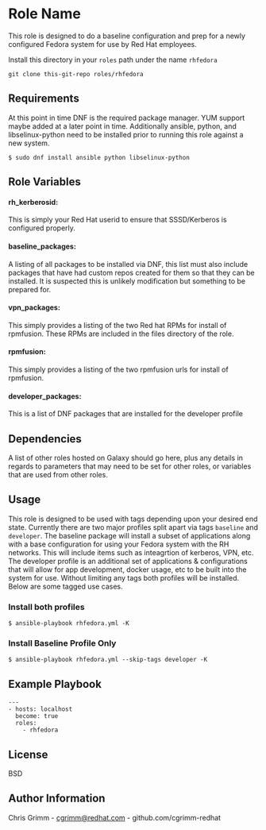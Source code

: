 Role Name
=========

This role is designed to do a baseline configuration and prep for a newly configured Fedora system for use by Red Hat employees.  

Install this directory in your `roles` path under the name `rhfedora`

```
git clone this-git-repo roles/rhfedora
```

Requirements
------------

At this point in time DNF is the required package manager.  YUM support maybe added at a later point in time.  Additionally ansible, python, and libselinux-python need to be installed prior to running this role against a new system. 

```
$ sudo dnf install ansible python libselinux-python
```

Role Variables
--------------

#### rh_kerberosid: 
This is simply your Red Hat userid to ensure that SSSD/Kerberos is configured properly.

#### baseline_packages:
A listing of all packages to be installed via DNF, this list must also include packages that have had custom repos created for them so that they can be installed.  It is suspected this is unlikely modification but something to be prepared for.

#### vpn_packages:
This simply provides a listing of the two Red hat RPMs for install of rpmfusion.  These RPMs are included in the files directory of the role.

#### rpmfusion:
This simply provides a listing of the two rpmfusion urls for install of rpmfusion.

#### developer_packages:
This is a list of DNF packages that are installed for the developer profile

Dependencies
------------

A list of other roles hosted on Galaxy should go here, plus any details in regards to parameters that may need to be set for other roles, or variables that are used from other roles.

Usage
------------

This role is designed to be used with tags depending upon your desired end state.  Currently there are two major profiles split apart via tags `baseline` and  `developer`.  The baseline package will install a subset of applications along with a base configuration for using your Fedora system with the RH networks.  This will include items such as inteagrtion of kerberos, VPN, etc.  The developer profile is an additional set of applications & configurations that will allow for app development, docker usage, etc to be built into the system for use.  Without limiting any tags both profiles will be installed. Below are some tagged use cases.


### Install both profiles
```
$ ansible-playbook rhfedora.yml -K
```

### Install Baseline Profile Only
```
$ ansible-playbook rhfedora.yml --skip-tags developer -K
```

## Example Playbook
```
---
- hosts: localhost
  become: true
  roles:
    - rhfedora
```

License
-------

BSD

Author Information
------------------
Chris Grimm - cgrimm@redhat.com - github.com/cgrimm-redhat
